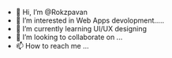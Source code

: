 - 👋 Hi, I’m @Rokzpavan
- 👀 I’m interested in Web Apps devolopment..... 
- 🌱 I’m currently learning UI/UX designing
- 💞️ I’m looking to collaborate on ...
- 📫 How to reach me ...

<!---
Rokzpavan/Rokzpavan is a ✨ special ✨ repository because its `README.md` (this file) appears on your GitHub profile.
You can click the Preview link to take a look at your changes.
--->
